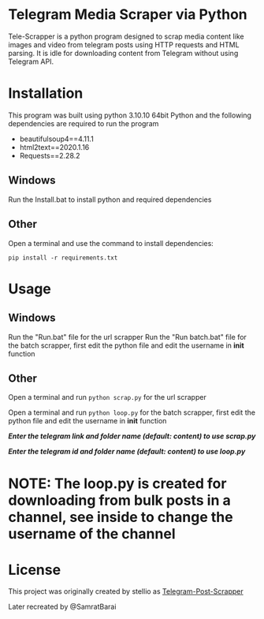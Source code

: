 # Telegram Media Scraper via Python

Tele-Scrapper is a python program designed to scrap media content like images and video from telegram posts using HTTP requests and HTML parsing. It is idle for downloading content from Telegram without using Telegram API.

# Installation
This program was built using python 3.10.10 64bit
Python and the following dependencies are required to run the program

 - beautifulsoup4==4.11.1
 - html2text==2020.1.16
 - Requests==2.28.2

## Windows
Run the Install.bat to install python and required dependencies

## Other
Open a terminal and use the command to install dependencies:
```
pip install -r requirements.txt
```

# Usage

## Windows

Run the "Run.bat" file for the url scrapper
Run the "Run batch.bat" file for the batch scrapper, first edit the python file and edit the username in __init__ function

## Other
Open a terminal and run `python scrap.py` for the url scrapper

Open a terminal and run `python loop.py` for the batch scrapper, first edit the python file and edit the username in __init__ function

***Enter the telegram link and folder name (default: content) to use scrap.py***

***Enter the telegram id and folder name (default: content) to use loop.py***

# **NOTE: The loop.py is created for downloading from bulk posts in a channel, see inside to change the username of the channel**

# License
This project was originally created by stellio as [Telegram-Post-Scrapper](https://https://github.com/Steelio/Telegram-Post-Scraper)

Later recreated by @SamratBarai
